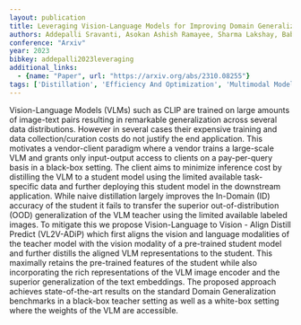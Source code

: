 ```yaml
---
layout: publication
title: Leveraging Vision-Language Models for Improving Domain Generalization in Image Classification
authors: Addepalli Sravanti, Asokan Ashish Ramayee, Sharma Lakshay, Babu R. Venkatesh
conference: "Arxiv"
year: 2023
bibkey: addepalli2023leveraging
additional_links:
  - {name: "Paper", url: "https://arxiv.org/abs/2310.08255"}
tags: ['Distillation', 'Efficiency And Optimization', 'Multimodal Models', 'RAG', 'Training Techniques']
---
```

Vision-Language Models (VLMs) such as CLIP are trained on large amounts of image-text pairs resulting in remarkable generalization across several data distributions. However in several cases their expensive training and data collection/curation costs do not justify the end application. This motivates a vendor-client paradigm where a vendor trains a large-scale VLM and grants only input-output access to clients on a pay-per-query basis in a black-box setting. The client aims to minimize inference cost by distilling the VLM to a student model using the limited available task-specific data and further deploying this student model in the downstream application. While naive distillation largely improves the In-Domain (ID) accuracy of the student it fails to transfer the superior out-of-distribution (OOD) generalization of the VLM teacher using the limited available labeled images. To mitigate this we propose Vision-Language to Vision - Align Distill Predict (VL2V-ADiP) which first aligns the vision and language modalities of the teacher model with the vision modality of a pre-trained student model and further distills the aligned VLM representations to the student. This maximally retains the pre-trained features of the student while also incorporating the rich representations of the VLM image encoder and the superior generalization of the text embeddings. The proposed approach achieves state-of-the-art results on the standard Domain Generalization benchmarks in a black-box teacher setting as well as a white-box setting where the weights of the VLM are accessible.
